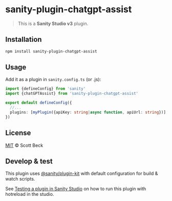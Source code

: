 # sanity-plugin-chatgpt-assist

> This is a **Sanity Studio v3** plugin.

## Installation

```sh
npm install sanity-plugin-chatgpt-assist
```

## Usage

Add it as a plugin in `sanity.config.ts` (or .js):

```ts
import {defineConfig} from 'sanity'
import {chatGPTAssist} from 'sanity-plugin-chatgpt-assist'

export default defineConfig({
  //...
  plugins: [myPlugin({apiKey: string|async function, apiUrl: string})],
})
```

## License

[MIT](LICENSE) © Scott Beck

## Develop & test

This plugin uses [@sanity/plugin-kit](https://github.com/sanity-io/plugin-kit)
with default configuration for build & watch scripts.

See [Testing a plugin in Sanity Studio](https://github.com/sanity-io/plugin-kit#testing-a-plugin-in-sanity-studio)
on how to run this plugin with hotreload in the studio.
